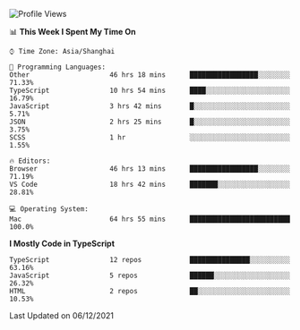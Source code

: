 <!--START_SECTION:waka-->
![Profile Views](http://img.shields.io/badge/Profile%20Views-0-blue)

📊 **This Week I Spent My Time On** 

```text
⌚︎ Time Zone: Asia/Shanghai

💬 Programming Languages: 
Other                    46 hrs 18 mins      █████████████████░░░░░░░░   71.33% 
TypeScript               10 hrs 54 mins      ████░░░░░░░░░░░░░░░░░░░░░   16.79% 
JavaScript               3 hrs 42 mins       █░░░░░░░░░░░░░░░░░░░░░░░░   5.71% 
JSON                     2 hrs 25 mins       █░░░░░░░░░░░░░░░░░░░░░░░░   3.75% 
SCSS                     1 hr                ░░░░░░░░░░░░░░░░░░░░░░░░░   1.55%

🔥 Editors: 
Browser                  46 hrs 13 mins      █████████████████░░░░░░░░   71.19% 
VS Code                  18 hrs 42 mins      ███████░░░░░░░░░░░░░░░░░░   28.81%

💻 Operating System: 
Mac                      64 hrs 55 mins      █████████████████████████   100.0%

```

**I Mostly Code in TypeScript** 

```text
TypeScript               12 repos            ███████████████░░░░░░░░░░   63.16% 
JavaScript               5 repos             ██████░░░░░░░░░░░░░░░░░░░   26.32% 
HTML                     2 repos             ██░░░░░░░░░░░░░░░░░░░░░░░   10.53%

```



 Last Updated on 06/12/2021
<!--END_SECTION:waka-->
